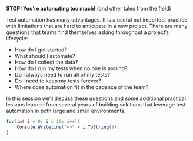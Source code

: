 **STOP! You’re automating too much!** (and other tales from the field)

Test automation has many advantages. It is a useful but imperfect practice with limitations that are hard to anticipate in a new project. There are many questions that teams find themselves asking throughout a project’s lifecycle:

* How do I get started?
* What should I automate?
* How do I collect the data?
* How do I run my tests when no one is around?
* Do I always need to run all of my tests?
* Do I need to keep my tests forever?
* Where does automation fit in the cadence of the team?

In this session we’ll discuss these questions and some additional practical lessons learned from several years of building solutions that leverage test automation in both large and small environments.

```csharp
for(int i = 0; i < 10; i++){
    Console.Writeline("=>" + i.ToString());
}
```